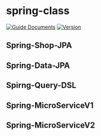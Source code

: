 # spring-class
[![Guide Documents](https://img.shields.io/badge/wiki-documentation-forestgreen)](https://github.com/jihwooon/spring-class/wiki)
[![Version](https://img.shields.io/badge/version-2023.01.27-red.svg)](./CHANGELOG)


## Spring-Shop-JPA

## Spring-Data-JPA

## Spirng-Query-DSL

## Spring-MicroServiceV1

## Spring-MicroServiceV2
